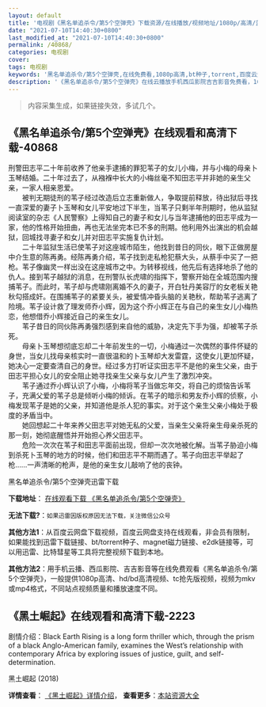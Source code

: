 ```yaml
---
layout: default
title: '电视剧《黑名单追杀令/第5个空弹壳》下载资源/在线播放/视频地址/1080p/高清/蓝光'
date: "2021-07-10T14:40:30+0800"
last_modified_at: "2021-07-10T14:40:30+0800"
permalink: /40868/
categories: 电视剧
cover:
tags: 电视剧
keywords: '黑名单追杀令/第5个空弹壳,在线免费看,1080p高清,bt种子,torrent,百度云盘,magnet,磁力链,迅雷下载资源'
description: '《黑名单追杀令/第5个空弹壳》在线云播放手机西瓜影院吉吉影音免费看，1080p高清bd/hd未删减完整版和tc抢先枪版，mkv/mp4格式，附带bt/torrent种子、magnet/磁力链、百度云盘、网盘资源迅雷下载链接'
---
```


>内容采集生成，如果链接失效，多试几个。


## 《黑名单追杀令/第5个空弹壳》在线观看和高清下载-40868

刑警田志平二十年前收养了他亲手逮捕的罪犯苇子的女儿小梅，并与小梅的母亲卜玉琴结婚。二十年过去了，从襁褓中长大的小梅丝毫不知田志平并非她的亲生父亲，一家人相亲恩爱。<br />　　被判无期徒刑的苇子经过改造后立志重新做人，争取提前释放，待出狱后寻找一直深爱的妻子卜玉琴和女儿平安地过下半生，当苇子只剩半年刑期时，他从监狱阅读室的杂志《人民警察》上得知自己的妻子和女儿与当年逮捕他的田志平成为一家，他的性格开始扭曲，再也无法坐完本已不多的刑期。他利用外出演出的机会越狱，回城找寻妻子和女儿并对田志平实施复仇计划。<br />　　二十年监狱生活已使苇子对这座城市陌生，他找到昔日的同伙，眼下正做房屋中介生意的陈再勇。经陈再勇介绍，苇子找到走私枪犯蔡大头，从蔡手中买了一把枪。苇子像幽灵一样出没在这座城市之中。为转移视线，他先后有选择地杀了他的仇人。接到苇子越狱的消息，在刑警队长虎啸的指挥下，警察开始在全城范围内搜捕苇子。而此时，苇子却与虎啸刚离婚不久的妻子，开白牡丹美容厅的女老板关艳秋勾搭成奸。在围捕苇子的紧要关头，被爱情冲昏头脑的关艳秋，帮助苇子逃离了险境。苇子设计救了理发师乔小辉，因为这个乔小辉正在与自己的亲生女儿小梅热恋，他想借乔小辉接近自己的亲生女儿。<br />　　苇子昔日的同伙陈再勇强烈感到来自他的威胁，决定先下手为强，却被苇子杀死。<br />　　母亲卜玉琴想彻底忘却二十年前发生的一切，小梅通过一次偶然的事件怀疑的身世，当女儿找母亲核实时一直很温和的卜玉琴却大发雷霆，这使女儿更加怀疑，她决心一定要查清自己的身世。经过多方打听证实田志平不是他的亲生父亲，由于田志平担心女儿的安全阻止她寻找亲生父亲与女儿产生了激烈冲突。<br />　　苇子通过乔小辉认识了小梅，小梅将苇子当做忘年交，将自己的烦恼告诉苇子，充满父爱的苇子总是倾听小梅的倾诉。在苇子的暗示和男友乔小辉的侦察，小梅发现苇子是她的父亲，并知道他是杀人犯的事实。对于这个亲生父亲小梅处于极度的矛盾当中。<br />　　她回想起二十年来养父田志平对她无私的父爱，当亲生父亲将亲生母亲杀死的那一刻，她彻底醒悟并开始担心养父田志平。<br />　　危险一次次在苇子和田志平面前出现，但却一次次地被化解。当苇子胁迫小梅到杀死卜玉琴的地方的时候，他们和田志平不期而遇了。苇子向田志平举起了枪&hellip;…一声清晰的枪声，是他的亲生女儿敲响了他的丧钟。


黑名单追杀令/第5个空弹壳迅雷下载

**下载地址**： [在线观看下载 《黑名单追杀令/第5个空弹壳》](https://www.993dy.com//vod-detail-id-11460.html) 


**无法下载?**：`如果迅雷因版权原因无法下载，关注微信公众号 `

**其他方法1**：从百度云网盘下载视频，百度云网盘支持在线观看，非会员有限制，如果能找到迅雷下载链接、bt/torrent种子、magnet磁力链接、e2dk链接等，可以用迅雷、比特彗星等工具将完整视频下载到本地。

**其他方法2**：用手机云播、西瓜影院、吉吉影音等在线免费观看《黑名单追杀令/第5个空弹壳》，一般提供1080p高清、hd/bd高清视频、tc抢先版视频，视频为mkv或mp4格式，不同站点视频质量和播放速度不同。


## 《黑土崛起》在线观看和高清下载-2223

剧情介绍：Black Earth Rising is a long form thriller which, through the prism of a black Anglo-American family, examines the West’s relationship with contemporary Africa by exploring issues of justice, guilt, and self-determination.


黑土崛起 (2018)

**详情查看**： [《黑土崛起》详情介绍](/movie/2223/)， **查看更多**：[本站资源大全](/movie/t/all/)


